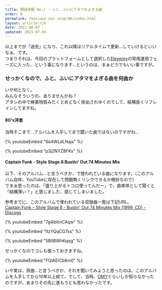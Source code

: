 ```yaml
---
title: 閑話休題 No.1 - ふと、ふいにアタマをよぎる曲
order: 8
permalink: /musique_non_stop/08/index.html
layout: article.njk
date: 2021-06-07
updated: 2021-07-04
---
```


以上までが「過去」になり、これ以降はリアルタイムで更新…していけるといいなぁ、です。  
つまりそれは、今回のプラットフォームとして選択した[Eleventy](https://www.11ty.dev/)の常用運用フェーズに入った、という事になります…というのは、まぁどうでもいい事ですが。


### せっかくなので、ふと、ふいにアタマをよぎる曲を何曲か

いや何となく。  
みんなそういうの、ありませんかね？  
アタシの中で麻薬物質みたくとめどなく排出されゆくのでして、結構長くリフレインしてますね。


#### 80's洋楽

当時そこまで…アルバムを入手してまで聞いた曲ではないのですがね…

{% youtubeEmbed "6e4WLdLNajs" %}

{% youtubeEmbed "p3j2NYZ8FKs" %}


#### Captain Funk - Style Stage 8 Bustin' Out 74 Minutes Mix

以下、そのアルバム…と言うべきか、で使われている曲になります。（このアルバム自体、YouTubeに存在して問題無くリンクできるか微妙なので）  
でまぁ思ったのは、「盛り上がるトコロ使ってんだー」で、曲単体として聞くと「結構薄い？」と感じました、感じてしまいました。

参考までに、このアルバムで使われている収録曲一覧は下記URL。  
[Captain Funk – Style Stage 8 - Bustin' Out 74 Minutes Mix (1999, CD) - Discogs](https://www.discogs.com/ja/Captain-Funk-Style-Stage-8-Bustin-Out-74-Minutes-Mix/release/751740)


{% youtubeEmbed "7g4ibhnCAqw" %}

{% youtubeEmbed "ItzYQqCG7ss" %}

{% youtubeEmbed "5BIIBWhKqqg" %}

せっかくなのでコレも張っておきますね。

{% youtubeEmbed "FQlAEiCb8m0" %}

いや実は、原曲…と言うべきか、それを聞いてみようと思ったのは、このアルバムを入手してから10年以上経て、でして、当時、[OMY](https://ja.wikipedia.org/wiki/%E3%82%AA%E3%83%AA%E3%82%A8%E3%83%B3%E3%82%BF%E3%83%AB%E3%83%BB%E3%83%9E%E3%82%B0%E3%83%8D%E3%83%81%E3%83%83%E3%82%AF%E3%83%BB%E3%82%A4%E3%82%A8%E3%83%AD%E3%83%BC)ぐらいしか知らなかったのですが、あまりその先に進もうとも思わなかったです。
